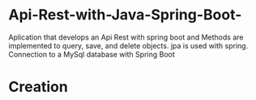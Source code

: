 # Api-Rest-with-Java-Spring-Boot-
Aplication that develops an Api Rest with spring boot and Methods are implemented to query, save, and delete objects. jpa is used with spring. Connection to a MySql database with Spring Boot

# Creation





















































































